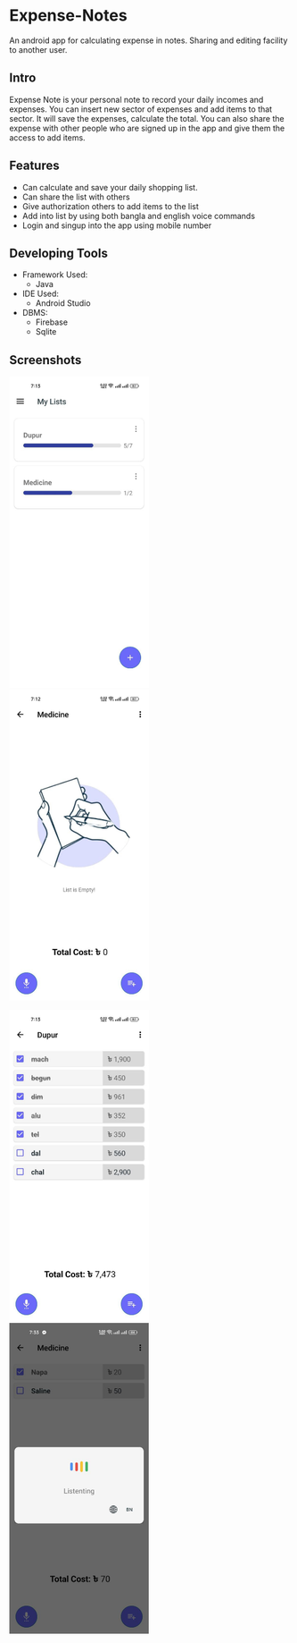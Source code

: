 # Expense-Notes

An android app for calculating expense in notes. Sharing and editing facility to another user.


## Intro

Expense Note is your personal note to record your daily incomes and expenses. You can insert new sector of expenses and add items to that sector. It will save the expenses, calculate the total. You can also share the expense with other people who are signed up in the app and give them the access to add items. 


## Features

- Can calculate and save your daily shopping list.
- Can share the list with others
- Give authorization others to add items to the list
- Add into list by using both bangla and english voice commands
- Login and singup into the app using mobile number

## Developing Tools

- Framework Used:
    - Java
- IDE Used:
    - Android Studio 
- DBMS:
    - Firebase
    - Sqlite
    
    
## Screenshots

<img src="https://github.com/muhibbin-munna/Expense-Notes/blob/master/screenshots/1.jpg?raw=true" width="250">&emsp;<img src="https://github.com/muhibbin-munna/Expense-Notes/blob/master/screenshots/2.jpg?raw=true" width="250">

<img src="https://github.com/muhibbin-munna/Expense-Notes/blob/master/screenshots/3.jpg?raw=true" width="250">&emsp;<img src="https://github.com/muhibbin-munna/Expense-Notes/blob/master/screenshots/4.jpg?raw=true" width="250">

